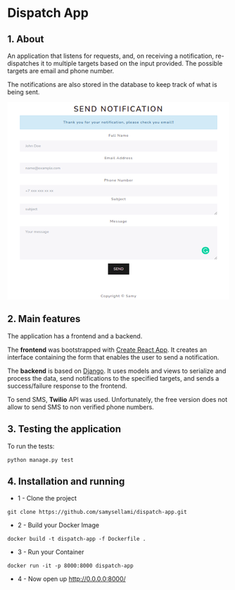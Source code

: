 # Dispatch App

## 1. About

An application that listens for requests, and, on receiving a notification, re-dispatches it to multiple targets based on the input provided.
The possible targets are email and phone number.

The notifications are also stored in the database to keep track of what is being sent.

![Dispatch App](interface.png?raw=true 'Dispatch App')

## 2. Main features

The application has a frontend and a backend.

The **frontend** was bootstrapped with [Create React App](https://github.com/facebook/create-react-app).
It creates an interface containing the form that enables the user to send a notification.

The **backend** is based on [Django](https://docs.djangoproject.com/).
It uses models and views to serialize and process the data, send notifications to the specified targets, and sends a success/failure response to the frontend.

To send SMS, **Twilio** API was used. Unfortunately, the free version does not allow to send SMS to non verified phone numbers.

## 3. Testing the application

To run the tests:

```
python manage.py test
```

## 4. Installation and running

-   1 - Clone the project

```
git clone https://github.com/samysellami/dispatch-app.git
```

-   2 - Build your Docker Image

```
docker build -t dispatch-app -f Dockerfile .
```

-   3 - Run your Container

```
docker run -it -p 8000:8000 dispatch-app
```

-   4 - Now open up http://0.0.0.0:8000/
